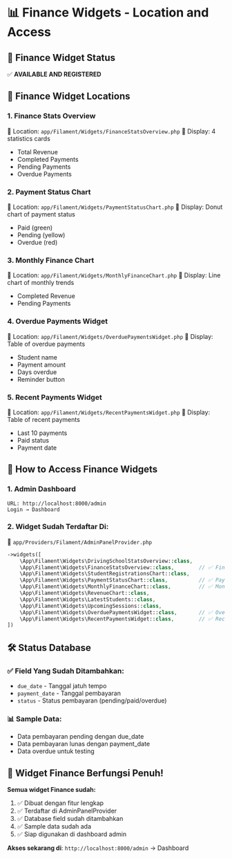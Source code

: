 # 📊 Finance Widgets - Location and Access

## 🎯 Finance Widget Status

✅ **AVAILABLE AND REGISTERED**

## 📍 Finance Widget Locations

### 1. **Finance Stats Overview**

📁 Location: `app/Filament/Widgets/FinanceStatsOverview.php`
🎨 Display: 4 statistics cards

-   Total Revenue
-   Completed Payments
-   Pending Payments
-   Overdue Payments

### 2. **Payment Status Chart**

📁 Location: `app/Filament/Widgets/PaymentStatusChart.php`
🎨 Display: Donut chart of payment status

-   Paid (green)
-   Pending (yellow)
-   Overdue (red)

### 3. **Monthly Finance Chart**

📁 Location: `app/Filament/Widgets/MonthlyFinanceChart.php`
🎨 Display: Line chart of monthly trends

-   Completed Revenue
-   Pending Payments

### 4. **Overdue Payments Widget**

📁 Location: `app/Filament/Widgets/OverduePaymentsWidget.php`
🎨 Display: Table of overdue payments

-   Student name
-   Payment amount
-   Days overdue
-   Reminder button

### 5. **Recent Payments Widget**

📁 Location: `app/Filament/Widgets/RecentPaymentsWidget.php`
🎨 Display: Table of recent payments

-   Last 10 payments
-   Paid status
-   Payment date

## 🚀 How to Access Finance Widgets

### 1. **Admin Dashboard**

```
URL: http://localhost:8000/admin
Login → Dashboard
```

### 2. **Widget Sudah Terdaftar Di:**

📁 `app/Providers/Filament/AdminPanelProvider.php`

```php
->widgets([
    \App\Filament\Widgets\DrivingSchoolStatsOverview::class,
    \App\Filament\Widgets\FinanceStatsOverview::class,        // ✅ Finance Stats
    \App\Filament\Widgets\StudentRegistrationsChart::class,
    \App\Filament\Widgets\PaymentStatusChart::class,          // ✅ Payment Chart
    \App\Filament\Widgets\MonthlyFinanceChart::class,         // ✅ Monthly Finance
    \App\Filament\Widgets\RevenueChart::class,
    \App\Filament\Widgets\LatestStudents::class,
    \App\Filament\Widgets\UpcomingSessions::class,
    \App\Filament\Widgets\OverduePaymentsWidget::class,       // ✅ Overdue Payments
    \App\Filament\Widgets\RecentPaymentsWidget::class,        // ✅ Recent Payments
])
```

## 🛠️ Status Database

### ✅ Field Yang Sudah Ditambahkan:

-   `due_date` - Tanggal jatuh tempo
-   `payment_date` - Tanggal pembayaran
-   `status` - Status pembayaran (pending/paid/overdue)

### 📊 Sample Data:

-   Data pembayaran pending dengan due_date
-   Data pembayaran lunas dengan payment_date
-   Data overdue untuk testing

## 🎯 Widget Finance Berfungsi Penuh!

**Semua widget Finance sudah:**

1. ✅ Dibuat dengan fitur lengkap
2. ✅ Terdaftar di AdminPanelProvider
3. ✅ Database field sudah ditambahkan
4. ✅ Sample data sudah ada
5. ✅ Siap digunakan di dashboard admin

**Akses sekarang di**: `http://localhost:8000/admin` → Dashboard

